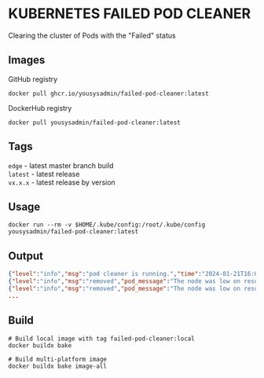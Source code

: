 # KUBERNETES FAILED POD CLEANER

Clearing the cluster of Pods with the "Failed" status

## Images
GitHub registry
```shell
docker pull ghcr.io/yousysadmin/failed-pod-cleaner:latest
```
DockerHub registry
```shell
docker pull yousysadmin/failed-pod-cleaner:latest
```

## Tags
`edge` - latest master branch build  
`latest` - latest release  
`vx.x.x` - latest release by version  

## Usage

```shell
docker run --rm -v $HOME/.kube/config:/root/.kube/config yousysadmin/failed-pod-cleaner:latest
```

## Output
```json
{"level":"info","msg":"pod cleaner is running.","time":"2024-01-21T16:05:50Z"}
{"level":"info","msg":"removed","pod_message":"The node was low on resource: memory. Container sidekiq was using 1001776Ki, which exceeds its request of 500M. ","pod_name":"sidekiq-65f5b978cf-z6xh7","pod_namespace":"sidekiq","pod_node":"ip-10-20-20-18.compute.internal","pod_reason":"Evicted","pod_status":"Failed","time":"2024-01-21T17:05:50Z"}
{"level":"info","msg":"removed","pod_message":"The node was low on resource: memory. Container app was using 1094660Ki, which exceeds its request of 1G. Container watcher was using 4680Ki, which exceeds its request of 0. ","pod_name":"server-deployment-56db4cddc4-s2mk4","pod_namespace":"app","pod_node":"ip-10-20-21-177.compute.internal","pod_reason":"Evicted","pod_status":"Failed","time":"2024-01-21T17:05:50Z"}
...
```

## Build
```shell
# Build local image with tag failed-pod-cleaner:local
docker buildx bake

# Build multi-platform image
docker buildx bake image-all
```